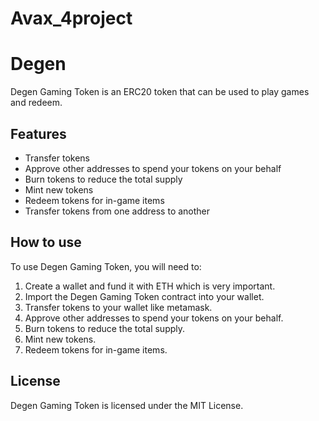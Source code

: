 # Avax_4project

# Degen

Degen Gaming Token is an ERC20 token that can be used to play games and redeem.

## Features

* Transfer tokens
* Approve other addresses to spend your tokens on your behalf
* Burn tokens to reduce the total supply
* Mint new tokens
* Redeem tokens for in-game items
* Transfer tokens from one address to another

## How to use

To use Degen Gaming Token, you will need to:

1. Create a wallet and fund it with ETH which is very important.
2. Import the Degen Gaming Token contract into your wallet.
3. Transfer tokens to your wallet like metamask.
4. Approve other addresses to spend your tokens on your behalf.
5. Burn tokens to reduce the total supply.
6. Mint new tokens.
7. Redeem tokens for in-game items.

## License

Degen Gaming Token is licensed under the MIT License.
